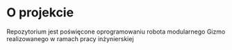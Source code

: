# O projekcie
Repozytorium jest poświęcone oprogramowaniu robota modularnego Gizmo realizowanego w ramach pracy inżynierskiej
